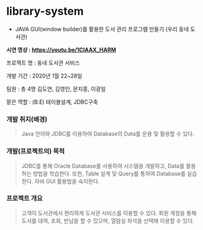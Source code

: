 # library-system
- JAVA GUI(window builder)를 활용한 도서 관리 프로그램 만들기 (우리 동네 도서관)

**시연 영상 : https://youtu.be/1ClAAX_HARM**

프로젝트 명 : 동네 도서관 서비스

개발 기간 : 2020년 1월 22~28일

팀원 : 총 4명 김도연, 김영인, 문지홍, 이광일

맡은 역할 : (B.E) 테이블설계, JDBC구축

### 개발 취지(배경) 
>Java 언어와 JDBC를 이용하여 Database의 Data를 운용 및 활용할 수 있다.

### 개발(프로젝트의) 목적
>JDBC를 통해 Oracle Database를 사용하여 시스템을 개발하고, Data를 활용하는 방법을 학습한다. 또한, Table 설계 및 Query를 통하여 Database를 실습한다. 자바 GUI 활용법을 숙지한다.
 
### 프로젝트 개요
>고객이 도서관에서 편리하게 도서관 서비스를 이용할 수 있다. 회원 계정을 통해 도서를 대여, 조회, 반납을 할 수 있으며, 열람실 좌석을 선택해 이용할 수 있다.

